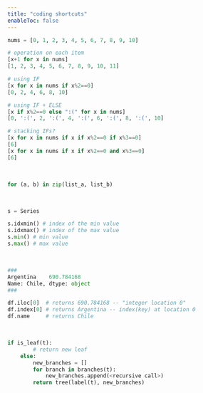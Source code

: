```yaml
---
title: "coding shortcuts"
enableToc: false
---
```


```python {title="list comprehensions are the bane of my existence", linenos=false}
nums = [0, 1, 2, 3, 4, 5, 6, 7, 8, 9, 10]

# operation on each item
[x+1 for x in nums]
[1, 2, 3, 4, 5, 6, 7, 8, 9, 10, 11]

# using IF
[x for x in nums if x%2==0]
[0, 2, 4, 6, 8, 10]

# using IF + ELSE 
[x if x%2==0 else ":(" for x in nums]
[0, ':(', 2, ':(', 4, ':(', 6, ':(', 8, ':(', 10]

# stacking IFs?
[x for x in nums if x if x%2==0 if x%3==0]
[6]
[x for x in nums if x if x%2==0 and x%3==0]
[6]

```
&nbsp;

```python {title="zipped lists", linenos=false}
for (a, b) in zip(list_a, list_b)
```
&nbsp;

```python {title="Series: max min", linenos=false}
s = Series

s.idxmin() # index of the min value
s.idxmax() # index of the max value
s.min() # min value
s.max() # max value
```
&nbsp;

```python {title="Series: iloc, index, name", linenos=false}
###
Argentina    690.784168
Name: Chile, dtype: object
###

df.iloc[0]  # returns 690.784168 -- "integer location 0"
df.index[0] # returns Argentina -- index(key) at location 0
df.name     # returns Chile
```
&nbsp;

```python {title="copy + modify every leaf in a tree", linenos=false}
if is_leaf(t):
        # return new leaf 
    else:
        new_branches = []
        for branch in branches(t):
            new_branches.append(<recursive call>)
        return tree(label(t), new_branches)
```
